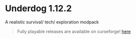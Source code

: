 # Underdog 1.12.2
A realistic survival/  tech/ exploration modpack


> Fully playable releases are available on curseforge!
> [here](https://www.curseforge.com/minecraft/modpacks/underdog)
